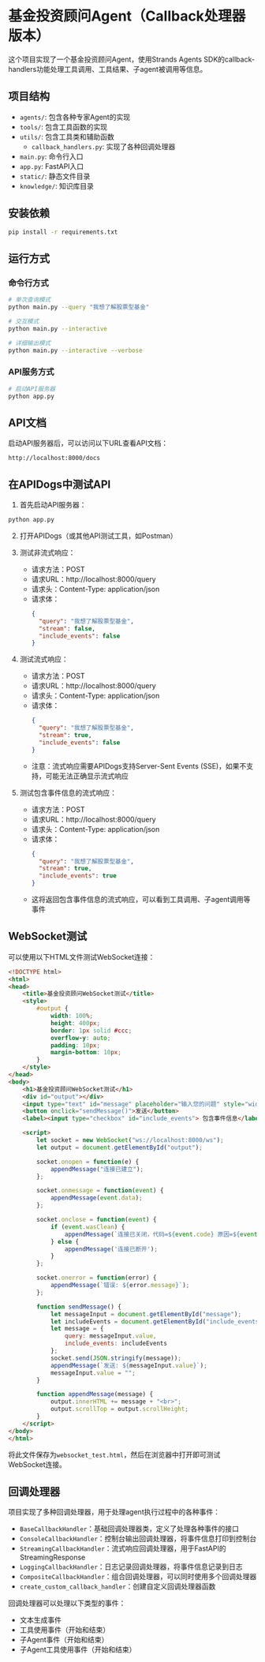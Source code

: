 # 基金投资顾问Agent（Callback处理器版本）

这个项目实现了一个基金投资顾问Agent，使用Strands Agents SDK的callback-handlers功能处理工具调用、工具结果、子agent被调用等信息。

## 项目结构

- `agents/`: 包含各种专家Agent的实现
- `tools/`: 包含工具函数的实现
- `utils/`: 包含工具类和辅助函数
  - `callback_handlers.py`: 实现了各种回调处理器
- `main.py`: 命令行入口
- `app.py`: FastAPI入口
- `static/`: 静态文件目录
- `knowledge/`: 知识库目录

## 安装依赖

```bash
pip install -r requirements.txt
```

## 运行方式

### 命令行方式

```bash
# 单次查询模式
python main.py --query "我想了解股票型基金"

# 交互模式
python main.py --interactive

# 详细输出模式
python main.py --interactive --verbose
```

### API服务方式

```bash
# 启动API服务器
python app.py
```

## API文档

启动API服务器后，可以访问以下URL查看API文档：

```
http://localhost:8000/docs
```

## 在APIDogs中测试API

1. 首先启动API服务器：

```bash
python app.py
```

2. 打开APIDogs（或其他API测试工具，如Postman）

3. 测试非流式响应：

   - 请求方法：POST
   - 请求URL：http://localhost:8000/query
   - 请求头：Content-Type: application/json
   - 请求体：
     ```json
     {
       "query": "我想了解股票型基金",
       "stream": false,
       "include_events": false
     }
     ```

4. 测试流式响应：

   - 请求方法：POST
   - 请求URL：http://localhost:8000/query
   - 请求头：Content-Type: application/json
   - 请求体：
     ```json
     {
       "query": "我想了解股票型基金",
       "stream": true,
       "include_events": false
     }
     ```
   - 注意：流式响应需要APIDogs支持Server-Sent Events (SSE)，如果不支持，可能无法正确显示流式响应

5. 测试包含事件信息的流式响应：

   - 请求方法：POST
   - 请求URL：http://localhost:8000/query
   - 请求头：Content-Type: application/json
   - 请求体：
     ```json
     {
       "query": "我想了解股票型基金",
       "stream": true,
       "include_events": true
     }
     ```
   - 这将返回包含事件信息的流式响应，可以看到工具调用、子agent调用等事件

## WebSocket测试

可以使用以下HTML文件测试WebSocket连接：

```html
<!DOCTYPE html>
<html>
<head>
    <title>基金投资顾问WebSocket测试</title>
    <style>
        #output {
            width: 100%;
            height: 400px;
            border: 1px solid #ccc;
            overflow-y: auto;
            padding: 10px;
            margin-bottom: 10px;
        }
    </style>
</head>
<body>
    <h1>基金投资顾问WebSocket测试</h1>
    <div id="output"></div>
    <input type="text" id="message" placeholder="输入您的问题" style="width: 80%;">
    <button onclick="sendMessage()">发送</button>
    <label><input type="checkbox" id="include_events"> 包含事件信息</label>

    <script>
        let socket = new WebSocket("ws://localhost:8000/ws");
        let output = document.getElementById("output");

        socket.onopen = function(e) {
            appendMessage("连接已建立");
        };

        socket.onmessage = function(event) {
            appendMessage(event.data);
        };

        socket.onclose = function(event) {
            if (event.wasClean) {
                appendMessage(`连接已关闭，代码=${event.code} 原因=${event.reason}`);
            } else {
                appendMessage('连接已断开');
            }
        };

        socket.onerror = function(error) {
            appendMessage(`错误: ${error.message}`);
        };

        function sendMessage() {
            let messageInput = document.getElementById("message");
            let includeEvents = document.getElementById("include_events").checked;
            let message = {
                query: messageInput.value,
                include_events: includeEvents
            };
            socket.send(JSON.stringify(message));
            appendMessage(`发送: ${messageInput.value}`);
            messageInput.value = "";
        }

        function appendMessage(message) {
            output.innerHTML += message + "<br>";
            output.scrollTop = output.scrollHeight;
        }
    </script>
</body>
</html>
```

将此文件保存为`websocket_test.html`，然后在浏览器中打开即可测试WebSocket连接。

## 回调处理器

项目实现了多种回调处理器，用于处理agent执行过程中的各种事件：

- `BaseCallbackHandler`：基础回调处理器类，定义了处理各种事件的接口
- `ConsoleCallbackHandler`：控制台输出回调处理器，将事件信息打印到控制台
- `StreamingCallbackHandler`：流式响应回调处理器，用于FastAPI的StreamingResponse
- `LoggingCallbackHandler`：日志记录回调处理器，将事件信息记录到日志
- `CompositeCallbackHandler`：组合回调处理器，可以同时使用多个回调处理器
- `create_custom_callback_handler`：创建自定义回调处理器函数

回调处理器可以处理以下类型的事件：
- 文本生成事件
- 工具使用事件（开始和结束）
- 子Agent事件（开始和结束）
- 子Agent工具使用事件（开始和结束）
